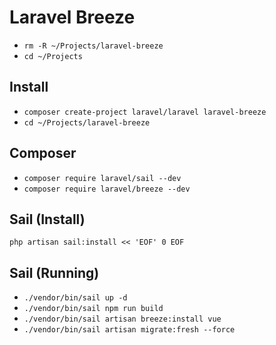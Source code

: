 
# Laravel Breeze

- `rm -R ~/Projects/laravel-breeze`
- `cd ~/Projects`

## Install

- `composer create-project laravel/laravel laravel-breeze`
- `cd ~/Projects/laravel-breeze`

## Composer

- `composer require laravel/sail --dev`
- `composer require laravel/breeze --dev`

## Sail (Install)

`php artisan sail:install << 'EOF' 0 EOF`

## Sail (Running)

- `./vendor/bin/sail up -d`
- `./vendor/bin/sail npm run build`
- `./vendor/bin/sail artisan breeze:install vue`
- `./vendor/bin/sail artisan migrate:fresh --force`
